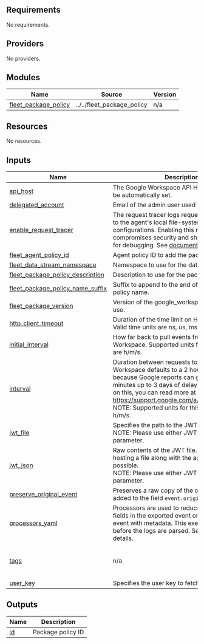 <!-- BEGIN_TF_DOCS -->
## Requirements

No requirements.

## Providers

No providers.

## Modules

| Name | Source | Version |
|------|--------|---------|
| <a name="module_fleet_package_policy"></a> [fleet\_package\_policy](#module\_fleet\_package\_policy) | ../../fleet_package_policy | n/a |

## Resources

No resources.

## Inputs

| Name | Description | Type | Default | Required |
|------|-------------|------|---------|:--------:|
| <a name="input_api_host"></a> [api\_host](#input\_api\_host) | The Google Workspace API Host. The path will be automatically set. | `string` | `"https://www.googleapis.com"` | no |
| <a name="input_delegated_account"></a> [delegated\_account](#input\_delegated\_account) | Email of the admin user used to access the API. | `string` | n/a | yes |
| <a name="input_enable_request_tracer"></a> [enable\_request\_tracer](#input\_enable\_request\_tracer) | The request tracer logs requests and responses to the agent's local file-system for debugging configurations. Enabling this request tracing compromises security and should only be used for debugging. See [documentation](https://www.elastic.co/guide/en/beats/filebeat/current/filebeat-input-httpjson.html#_request_tracer_filename) for details. | `bool` | `null` | no |
| <a name="input_fleet_agent_policy_id"></a> [fleet\_agent\_policy\_id](#input\_fleet\_agent\_policy\_id) | Agent policy ID to add the package policy to. | `string` | n/a | yes |
| <a name="input_fleet_data_stream_namespace"></a> [fleet\_data\_stream\_namespace](#input\_fleet\_data\_stream\_namespace) | Namespace to use for the data stream. | `string` | `"default"` | no |
| <a name="input_fleet_package_policy_description"></a> [fleet\_package\_policy\_description](#input\_fleet\_package\_policy\_description) | Description to use for the package policy. | `string` | `""` | no |
| <a name="input_fleet_package_policy_name_suffix"></a> [fleet\_package\_policy\_name\_suffix](#input\_fleet\_package\_policy\_name\_suffix) | Suffix to append to the end of the package policy name. | `string` | `""` | no |
| <a name="input_fleet_package_version"></a> [fleet\_package\_version](#input\_fleet\_package\_version) | Version of the google\_workspace package to use. | `string` | `"2.32.0"` | no |
| <a name="input_http_client_timeout"></a> [http\_client\_timeout](#input\_http\_client\_timeout) | Duration of the time limit on HTTP requests. Valid time units are ns, us, ms, s, m, h. | `string` | `"60s"` | no |
| <a name="input_initial_interval"></a> [initial\_interval](#input\_initial\_interval) | How far back to pull events from Google Workspace. Supported units for this parameter are h/m/s. | `string` | `"24h"` | no |
| <a name="input_interval"></a> [interval](#input\_interval) | Duration between requests to the API. Google Workspace defaults to a 2 hour polling interval because Google reports can go from some minutes up to 3 days of delay. For more details on this, you can read more at https://support.google.com/a/answer/7061566. NOTE: Supported units for this parameter are h/m/s. | `string` | `"2h"` | no |
| <a name="input_jwt_file"></a> [jwt\_file](#input\_jwt\_file) | Specifies the path to the JWT credentials file.<br>NOTE: Please use either JWT File or JWT JSON parameter. | `string` | `null` | no |
| <a name="input_jwt_json"></a> [jwt\_json](#input\_jwt\_json) | Raw contents of the JWT file. Useful when hosting a file along with the agent is not possible.<br>NOTE: Please use either JWT File or JWT JSON parameter. | `string` | `null` | no |
| <a name="input_preserve_original_event"></a> [preserve\_original\_event](#input\_preserve\_original\_event) | Preserves a raw copy of the original event, added to the field `event.original` | `bool` | `false` | no |
| <a name="input_processors_yaml"></a> [processors\_yaml](#input\_processors\_yaml) | Processors are used to reduce the number of fields in the exported event or to enhance the event with metadata. This executes in the agent before the logs are parsed. See [Processors](https://www.elastic.co/guide/en/beats/filebeat/current/filtering-and-enhancing-data.html) for details. | `string` | `null` | no |
| <a name="input_tags"></a> [tags](#input\_tags) | n/a | `list(string)` | <pre>[<br>  "forwarded",<br>  "google_workspace-admin"<br>]</pre> | no |
| <a name="input_user_key"></a> [user\_key](#input\_user\_key) | Specifies the user key to fetch reports from. | `string` | `"all"` | no |

## Outputs

| Name | Description |
|------|-------------|
| <a name="output_id"></a> [id](#output\_id) | Package policy ID |
<!-- END_TF_DOCS -->